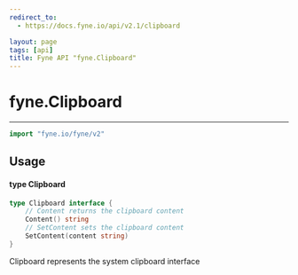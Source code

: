 ```yaml
---
redirect_to:
  - https://docs.fyne.io/api/v2.1/clipboard

layout: page
tags: [api]
title: Fyne API "fyne.Clipboard"
---
```



# fyne.Clipboard
---
```go
import "fyne.io/fyne/v2"
```

## Usage

#### type Clipboard

```go
type Clipboard interface {
	// Content returns the clipboard content
	Content() string
	// SetContent sets the clipboard content
	SetContent(content string)
}
```

Clipboard represents the system clipboard interface
